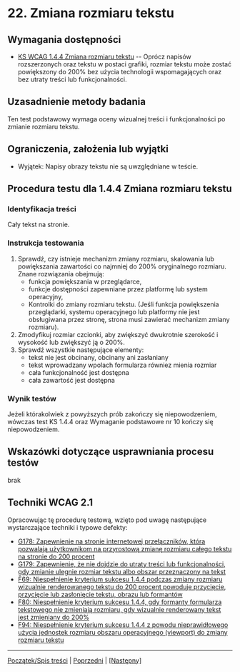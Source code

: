 # 22. Zmiana rozmiaru tekstu

## Wymagania dostępności

-   [KS WCAG 1.4.4 Zmiana rozmiaru tekstu](https://www.w3.org/TR/UNDERSTANDING-WCAG20/visual-audio-contrast-scale.html) -- Oprócz napisów rozszerzonych oraz tekstu w postaci grafiki, rozmiar tekstu może zostać powiększony do 200% bez użycia technologii wspomagających oraz bez utraty treści lub funkcjonalności.

## Uzasadnienie metody badania
Ten test podstawowy wymaga oceny wizualnej treści i funkcjonalności po zmianie rozmiaru tekstu.

## Ograniczenia, założenia lub wyjątki

-   Wyjątek: Napisy obrazy tekstu nie są uwzględniane w teście.

## Procedura testu dla 1.4.4 Zmiana rozmiaru tekstu


### Identyfikacja treści
Cały tekst na stronie.

### Instrukcja testowania
1.  Sprawdź, czy istnieje mechanizm zmiany rozmiaru, skalowania lub powiększania zawartości co najmniej do 200% oryginalnego rozmiaru. Znane rozwiązania obejmują:
    -   funkcja powiększania w przeglądarce,
	-   funkcje dostępności zapewniane przez platformę lub system operacyjny,
    -   Kontrolki do zmiany rozmiaru tekstu. (Jeśli funkcja powiększenia przeglądarki, systemu operacyjnego lub platformy nie jest obsługiwana przez stronę, strona musi zawierać mechanizm zmiany rozmiaru).
2.  Zmodyfikuj rozmiar czcionki, aby zwiększyć dwukrotnie szerokość i wysokość lub zwiększyć ją o 200%.
3.  Sprawdź wszystkie następujące elementy:
    -   tekst nie jest obcinany, obcinany ani zasłaniany
    -   tekst wprowadzany wpolach formularza równiez mienia rozmiar
    -   cała funkcjonalność jest dostępna
    -   cała zawartość jest dostępna

### Wynik testów
Jeżeli którakolwiek z powyższych prób zakończy się niepowodzeniem, wówczas test KS 1.4.4  oraz Wymaganie podstawowe nr 10 kończy się niepowodzeniem.

## Wskazówki dotyczące usprawniania procesu testów
brak

## Techniki WCAG 2.1
Opracowując tę procedurę testową, wzięto pod uwagę następujące wystarczające techniki i typowe defekty:
-   [G178: Zapewnienie na stronie internetowej przełączników, która pozwalają użytkownikom na przyrostową zmianę rozmiaru całego tekstu na stronie do 200 procent](https://www.w3.org/TR/WCAG20-TECHS/G178.html)
-   [G179: Zapewnienie, że nie dojdzie do utraty treści lub funkcjonalności, gdy zmianie ulegnie rozmiar tekstu albo obszar przeznaczony na tekst](https://www.w3.org/TR/WCAG20-TECHS/G179.html)
-   [F69: Niespełnienie kryterium sukcesu 1.4.4 podczas zmiany rozmiaru wizualnie renderowanego tekstu do 200 procent powoduje przycięcie, przycięcie lub zasłonięcie tekstu, obrazu lub formantów](https://www.w3.org/TR/WCAG20-TECHS/F69.html)
-   [F80: Niespełnienie kryterium sukcesu 1.4.4, gdy formanty formularza tekstowego nie zmieniają rozmiaru, gdy wizualnie renderowany tekst jest zmieniany do 200%](https://www.w3.org/TR/WCAG20-TECHS/F80.html)
-   [F94: Niespełnienie kryterium sukcesu 1.4.4 z powodu nieprawidłowego użycia jednostek rozmiaru obszaru operacyjnego (viewport) do zmiany rozmiaru tekstu](https://www.w3.org/TR/WCAG20-TECHS/F80.html)


----------------------------------------
[Początek/Spis treści](index.md) | [Poprzedni](21_LimityCzasu.md) | [[Następny]](23_WieleDrog.md)
